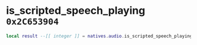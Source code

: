 # is_scripted_speech_playing `0x2C653904`

```lua
local result --[[ integer ]] = natives.audio.is_scripted_speech_playing(_unk0 --[[ integer ]])
```